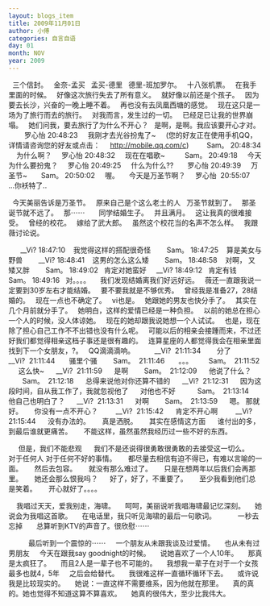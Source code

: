 ```yaml
---
layout: blogs_item
title: 2009年11月01日
author: 小傅
categories: 自言自语
day: 01
month: NOV
year: 2009
---
```




&nbsp;
三个信封。
&nbsp; 金奈-孟买
&nbsp; 孟买-德里
&nbsp; 德里-班加罗尔。
&nbsp; 十八张机票。
&nbsp; 在我手里面的时候。
&nbsp; 好像这次旅行失去了所有意义。
&nbsp; 就好像以前还是个孩子。
&nbsp; 因为要去长沙，兴奋的一晚上睡不着。
&nbsp; 再也没有去凤凰西塘的感觉。
&nbsp; 现在这只是一场为了旅行而去的旅行。
&nbsp; 对我而言，发生过的一切。
&nbsp; 已经足已让我的世界崩塌。
&nbsp; 她们问我，要去旅行了为什么不开心？
&nbsp; 是啊，是啊。我应该要开心才对。
&nbsp;
&nbsp;
&nbsp;&nbsp;&nbsp; 罗心怡
20:48:23
&nbsp;&nbsp;&nbsp;
我刚才去光谷扮鬼了~
&nbsp;&nbsp;&nbsp;
(您的好友正在使用手机QQ，详情请咨询您的好友或点击：
&nbsp;&nbsp;&nbsp;
http://mobile.qq.com/c)&nbsp;
&nbsp;&nbsp;&nbsp;&nbsp;&nbsp;&nbsp;
Sam。 20:48:34
&nbsp;&nbsp;&nbsp; 为什么啊？
&nbsp;&nbsp;&nbsp; 罗心怡
20:48:32
&nbsp;&nbsp;&nbsp;
现在在唱歌~&nbsp;&nbsp;
&nbsp;&nbsp;&nbsp;&nbsp;&nbsp;&nbsp;
Sam。 20:49:18
&nbsp;&nbsp;&nbsp;
今天为什么要扮鬼？
&nbsp;&nbsp;&nbsp; 罗心怡
20:49:25
&nbsp;&nbsp;&nbsp;
什么为什么??&nbsp;&nbsp;
&nbsp;&nbsp;&nbsp; 罗心怡
20:49:39
&nbsp;&nbsp;&nbsp;
万圣节~&nbsp;&nbsp;
&nbsp;&nbsp;&nbsp; Sam。
20:50:02
&nbsp;&nbsp;&nbsp; 喔。
&nbsp;&nbsp;&nbsp;
今天是万圣节啊？
&nbsp;&nbsp;&nbsp;
罗心怡&nbsp; 20:55:07
&nbsp;&nbsp;&nbsp;&nbsp;
...你袄特了..&nbsp;&nbsp;

&nbsp;
今天美丽告诉是万圣节。
&nbsp; 原来自己是个这么老土的人
&nbsp; 万圣节就到了。
&nbsp; 那圣诞节就不远了。
&nbsp; 那⋯⋯
&nbsp;
&nbsp;
&nbsp; 同学结婚生子。
&nbsp; 并且满月。
&nbsp; 这让我真的很难接受。
&nbsp; 曾经的校花。
&nbsp; 嫁给了武大郎。
&nbsp; 虽然这个校花当的名声不怎么样。
&nbsp; 我跟薇讨论说。

&nbsp;&nbsp;&nbsp;&nbsp;&nbsp;
__Vi? 18:47:10
&nbsp;&nbsp; 我觉得这样的搭配很奇怪
&nbsp;&nbsp;&nbsp;&nbsp;&nbsp;&nbsp;
Sam。 18:47:25
&nbsp;&nbsp; 算是美女与野兽
&nbsp;&nbsp;&nbsp;&nbsp;&nbsp;&nbsp;
__Vi? 18:48:41
&nbsp;&nbsp; 这男的怎么这么矮
&nbsp;&nbsp;&nbsp;&nbsp;&nbsp;&nbsp;
Sam。 18:48:58
&nbsp;&nbsp; 对啊， 又矮又胖
&nbsp;&nbsp;&nbsp;&nbsp;&nbsp;&nbsp;
Sam。 18:49:02
&nbsp; 肯定对她蛮好
&nbsp;&nbsp;&nbsp; __Vi?
18:49:12
&nbsp; 肯定有钱
&nbsp;&nbsp;&nbsp;&nbsp;
Sam。 18:49:16
&nbsp; 对。。。。
&nbsp;
&nbsp; 我们发现结婚离我们好远好远。
&nbsp; 薇还一直跟我说一定要到30岁左右才能结婚。
&nbsp; 要不要我就是不够优秀。
&nbsp; 曾经我是准备27，28结婚的。
&nbsp; 现在一点也不确定了。
&nbsp; vi也是。
&nbsp; 她跟她的男友也快分手了。
&nbsp; 其实在几个月前就分手了。
&nbsp; 她明白，这样的爱情已经是一种负担。
&nbsp; 以前的她总在担心一个人的时候，没人体谅她。
&nbsp; 现在的她却跟我说她想一个人试试。
&nbsp; 也是，现在除了担心自己工作不不出错也没有什么呢。
&nbsp; 可能以后的相亲会接踵而来，不过还好我们都觉得相亲这档子事还是很有趣的。
&nbsp; 连算星座的人都觉得我会在相亲里面找到下一个女朋友，?。
&nbsp; QQ滴滴滴响。
&nbsp;
&nbsp;&nbsp;&nbsp;&nbsp;&nbsp;&nbsp;
__Vi?&nbsp; 21:11:34
&nbsp;&nbsp;&nbsp;&nbsp;&nbsp;&nbsp;
分了
&nbsp;&nbsp;&nbsp;&nbsp;&nbsp;&nbsp;
__Vi?&nbsp; 21:11:44
&nbsp;&nbsp;&nbsp;&nbsp;&nbsp;
骚里个骚
&nbsp;&nbsp;&nbsp;&nbsp;&nbsp;&nbsp;
Sam。&nbsp; 21:11:46
&nbsp;&nbsp;&nbsp;&nbsp;&nbsp;
。。。
&nbsp;&nbsp;&nbsp;&nbsp;&nbsp;&nbsp;
Sam。&nbsp; 21:11:52
&nbsp;&nbsp;&nbsp;&nbsp;
这么快~
&nbsp;&nbsp;&nbsp;&nbsp;
__Vi?&nbsp; 21:11:59
&nbsp;&nbsp;&nbsp;&nbsp;
是啊
&nbsp;&nbsp;&nbsp;&nbsp;&nbsp;&nbsp;
Sam。&nbsp; 21:12:09
&nbsp;&nbsp;&nbsp;&nbsp;
他说了什么？
&nbsp;&nbsp;&nbsp;&nbsp;&nbsp;&nbsp;
Sam。&nbsp; 21:12:18
&nbsp;&nbsp;&nbsp;&nbsp;
总得来说他对你还算不错的
&nbsp;&nbsp;&nbsp;&nbsp;
__Vi?&nbsp; 21:12:31
&nbsp;&nbsp;&nbsp;&nbsp;
因为这段时间，自从我工作了，我就忽视他了
&nbsp;&nbsp;&nbsp;&nbsp;
对他也不好
&nbsp;&nbsp;&nbsp;&nbsp;&nbsp;&nbsp;&nbsp;&nbsp;&nbsp;
Sam。&nbsp; 21:13:14
&nbsp;&nbsp;&nbsp;&nbsp;
他自己也明白了？
&nbsp;&nbsp;&nbsp;&nbsp;
__Vi?&nbsp; 21:13:31
&nbsp;&nbsp;&nbsp;&nbsp;
对啊
&nbsp;&nbsp;&nbsp;&nbsp;&nbsp;&nbsp;
Sam。&nbsp; 21:13:59
&nbsp;&nbsp;&nbsp;&nbsp;
嗯。 那就好。
&nbsp;&nbsp;&nbsp;&nbsp;
你没有一点不开心？
&nbsp;&nbsp;&nbsp;&nbsp;&nbsp;&nbsp;&nbsp;
__Vi?&nbsp; 21:15:42
&nbsp;&nbsp;&nbsp;&nbsp;
肯定不开心啊
&nbsp;&nbsp;&nbsp;&nbsp;&nbsp;&nbsp;&nbsp;
__Vi?&nbsp; 21:15:44
&nbsp;&nbsp;&nbsp;&nbsp;
没有办法的。
&nbsp;&nbsp;&nbsp;&nbsp;
真是洒脱。
&nbsp;&nbsp;&nbsp;&nbsp;
其实在感情这方面
&nbsp;&nbsp;&nbsp;&nbsp;
谁付出的多，到最后谁就更痛苦。
&nbsp;&nbsp;&nbsp;&nbsp;
不能这样，虽然虽然我经历过一些不好的东西。
&nbsp;&nbsp;&nbsp;&nbsp;

&nbsp;&nbsp;&nbsp;&nbsp;
但是，我们不能悲观
&nbsp;&nbsp;&nbsp;&nbsp;
我们不是还说得很勇敢很勇敢的去接受这一切么。
&nbsp;&nbsp;&nbsp;&nbsp;
对于任何人 对于任何不好的事情。
&nbsp;&nbsp;&nbsp;&nbsp;
都尽量去相信有迫不得已，有难以言喻的一面。
&nbsp;&nbsp;&nbsp;&nbsp;
然后去包容。
&nbsp;&nbsp;&nbsp;&nbsp;
就没有那么难过了。
&nbsp;&nbsp;&nbsp;&nbsp;
只是在想两年以后我们会再那里。
&nbsp;&nbsp;&nbsp;&nbsp;
她还会那么恨我吗？
&nbsp;&nbsp;&nbsp;&nbsp;
好了，好了，不重要了。
&nbsp;&nbsp;&nbsp;&nbsp;
至少我看到他们总是笑着。
&nbsp;&nbsp;&nbsp;&nbsp;
开心就好了。。。。

&nbsp;&nbsp;&nbsp;
我唱过天天，爱我别走，海啸。
&nbsp;&nbsp;&nbsp;
呵呵，美丽说听我唱海啸最记忆深刻。
&nbsp;&nbsp;&nbsp;
她说会为我唱这首歌。
&nbsp;&nbsp;&nbsp;
在电话里，我只听见海啸的最后一句歌词。
&nbsp;&nbsp;&nbsp;&nbsp;&nbsp;&nbsp;&nbsp;&nbsp;&nbsp;
一秒去忘掉
&nbsp;
&nbsp;&nbsp;&nbsp;
总算听到KTV的声音了。很欣慰⋯⋯
&nbsp;
&nbsp;

&nbsp;&nbsp;&nbsp;&nbsp;&nbsp;
&nbsp;&nbsp;&nbsp;
最后听到一个震惊的⋯⋯
&nbsp;&nbsp;&nbsp;
一个朋友从未跟我谈及过爱情。
&nbsp;&nbsp;&nbsp;
也从未有过男朋友
&nbsp;&nbsp;&nbsp; 今天在跟我say
goodnight的时候。
&nbsp;&nbsp;&nbsp;
说她喜欢了一个人10年。
&nbsp;&nbsp;&nbsp;
那真是太疯狂了。
&nbsp;&nbsp;&nbsp;
而且2人是一辈子也不可能的。
&nbsp;&nbsp;&nbsp;
我想我一辈子在对于一个女孩最多也就4，5年
&nbsp;&nbsp;&nbsp;
之后会给替代。
&nbsp;&nbsp;&nbsp;
我很难这样一直循环循环下去。
&nbsp;&nbsp;&nbsp;
或许说我是比较现实的。
&nbsp;&nbsp;&nbsp;
她说：一直这样不需要维系，因为他就在那里。
&nbsp;&nbsp;&nbsp;
真的真的。她也觉得不知道这算不算喜欢。
&nbsp;&nbsp;&nbsp;
她真的很伟大，至少比我伟大。
&nbsp;&nbsp;&nbsp;
&nbsp;
&nbsp;&nbsp;&nbsp;&nbsp;

&nbsp;&nbsp;


